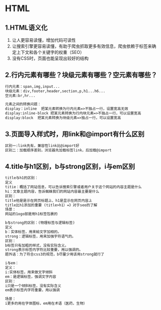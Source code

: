 # HTML
## 1.HTML语义化  

1. 让人更容易读懂，增加代码可读性
2. 让搜索引擎更容易读懂，有助于爬虫抓取更多有效信息，爬虫依赖于标签来确定上下文和各个关键字的权重（SEO）
3. 没有CSS时，页面也能呈现出较好的结构

## 2.行内元素有哪些？块级元素有哪些？空元素有哪些？
```html
行内元素：span,img,input...
块级元素：div,footer,header,section,p,h1...h6...
空元素:br,hr...

元素之间的转换问题：
display：inline  把某元素转换为行内元素=>不独占一行，设置宽高无效
display:inline-block 把某元素转换为行内块元素=>不独占一行，可以设置宽高
display:block  把某元素转换为块级元素=>独占一行，可以设置宽高
```

## 3.页面导入样式时，用link和@import有什么区别
```html
区别一:link先有，兼容性link比@import好
区别二：加载顺序差别，浏览器先加载标签link，后加载@import
```

## 4.title与h1区别，b与strong区别，i与em区别
```html
title与h1的区别：
定义
titie：概括了网站信息，可以告诉搜索引擎或者用户关于这个网站的内容主题是什么
hi：文章主题内容，告诉蜘蛛我们的网站内容最主要是什么
区别：
title他是是示在网页标题上、h1是显示在网页内容上
title比h1添加的重要 (title>h1）=》对于seo的了解
场景：
网站的1ogo部是用h1标签包裹的

b与strong的区别：(物理标签与逻辑标签)
定义
b：实体标签，用来給文字加相的。
strong：逻辑标签，用来加强宇符语气的。
区别：
b标签只有加粗的样式，没有实际含义。
strong表示标签内字符比较重要，用以强调的。
题外话：为了符合css3的规范，b尽量少用该用strong就行了

i与em：
定义：
i:实体标签，用来做文字倾斜
em：是逻辑标签，强调文字内容
区别：
i只是一个倾斜标签，没有实际含义
em表示标签内字符重要，用以强调

场景：
i更多的用在字体图标，em用在术语（医药，生物）

```